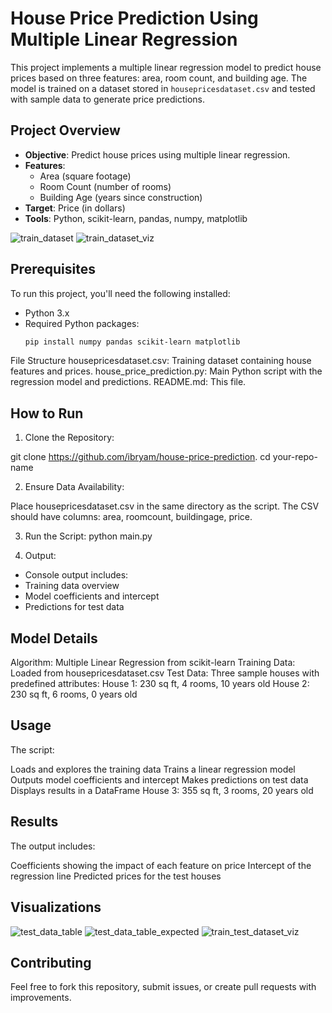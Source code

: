 # House Price Prediction Using Multiple Linear Regression

This project implements a multiple linear regression model to predict house prices based on three features: area, room count, and building age. The model is trained on a dataset stored in `housepricesdataset.csv` and tested with sample data to generate price predictions.

## Project Overview

- **Objective**: Predict house prices using multiple linear regression.
- **Features**: 
  - Area (square footage)
  - Room Count (number of rooms)
  - Building Age (years since construction)
- **Target**: Price (in dollars)
- **Tools**: Python, scikit-learn, pandas, numpy, matplotlib

![train_dataset](train_data_table.png)
![train_dataset_viz](train_data_tableau.png)
## Prerequisites

To run this project, you'll need the following installed:
- Python 3.x
- Required Python packages:
  ```bash
  pip install numpy pandas scikit-learn matplotlib

File Structure
housepricesdataset.csv: Training dataset containing house features and prices.
house_price_prediction.py: Main Python script with the regression model and predictions.
README.md: This file.

## How to Run

1. Clone the Repository:

git clone https://github.com/ibryam/house-price-prediction.
cd your-repo-name

2. Ensure Data Availability:

Place housepricesdataset.csv in the same directory as the script.
The CSV should have columns: area, roomcount, buildingage, price.

3. Run the Script:
python main.py

4. Output:

- Console output includes:
- Training data overview
- Model coefficients and intercept
- Predictions for test data

## Model Details

Algorithm: Multiple Linear Regression from scikit-learn
Training Data: Loaded from housepricesdataset.csv
Test Data: Three sample houses with predefined attributes:
House 1: 230 sq ft, 4 rooms, 10 years old
House 2: 230 sq ft, 6 rooms, 0 years old

## Usage

The script:

Loads and explores the training data
Trains a linear regression model
Outputs model coefficients and intercept
Makes predictions on test data
Displays results in a DataFrame
House 3: 355 sq ft, 3 rooms, 20 years old


## Results

The output includes:

Coefficients showing the impact of each feature on price
Intercept of the regression line
Predicted prices for the test houses

## Visualizations
![test_data_table](test_data_table_no_result.png)
![test_data_table_expected](test_data_table_with_result.png)
![train_test_dataset_viz](train_test_tableau.png)

## Contributing

Feel free to fork this repository, submit issues, or create pull requests with improvements.

